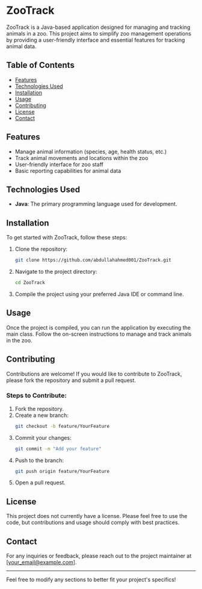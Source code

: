 # ZooTrack

ZooTrack is a Java-based application designed for managing and tracking animals in a zoo. This project aims to simplify zoo management operations by providing a user-friendly interface and essential features for tracking animal data.

## Table of Contents

- [Features](#features)
- [Technologies Used](#technologies-used)
- [Installation](#installation)
- [Usage](#usage)
- [Contributing](#contributing)
- [License](#license)
- [Contact](#contact)

## Features

- Manage animal information (species, age, health status, etc.)
- Track animal movements and locations within the zoo
- User-friendly interface for zoo staff
- Basic reporting capabilities for animal data

## Technologies Used

- **Java**: The primary programming language used for development.

## Installation

To get started with ZooTrack, follow these steps:

1. Clone the repository:
   ```bash
   git clone https://github.com/abdullahahmed001/ZooTrack.git
   ```
2. Navigate to the project directory:
   ```bash
   cd ZooTrack
   ```
3. Compile the project using your preferred Java IDE or command line.

## Usage

Once the project is compiled, you can run the application by executing the main class. Follow the on-screen instructions to manage and track animals in the zoo.

## Contributing

Contributions are welcome! If you would like to contribute to ZooTrack, please fork the repository and submit a pull request. 

### Steps to Contribute:
1. Fork the repository.
2. Create a new branch:
   ```bash
   git checkout -b feature/YourFeature
   ```
3. Commit your changes:
   ```bash
   git commit -m "Add your feature"
   ```
4. Push to the branch:
   ```bash
   git push origin feature/YourFeature
   ```
5. Open a pull request.

## License

This project does not currently have a license. Please feel free to use the code, but contributions and usage should comply with best practices.

## Contact

For any inquiries or feedback, please reach out to the project maintainer at [your_email@example.com].

---

Feel free to modify any sections to better fit your project's specifics!
